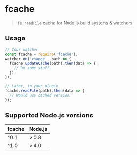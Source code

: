 # fcache

> `fs.readFile` cache for Node.js build systems & watchers

## Usage

```js
// Your watcher
const fcache = require('fcache');
watcher.on('change', path => {
  fcache.updateCache(path).then(data => {
    // Do some stuff.
  });
});

// Later, in your plugin
fcache.readFile(path).then(data => {
  // Would use cached version.
});

```

## Supported Node.js versions

fcache | Node.js
------ | -------
^0.1   | > 0.8
^1.0   | > 4.0
